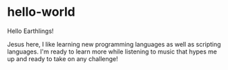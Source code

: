 # hello-world
Hello Earthlings!

Jesus here, I like learning new programming languages as well as scripting languages.
I'm ready to learn more while listening to music that hypes me up and ready to take on any 
challenge!
